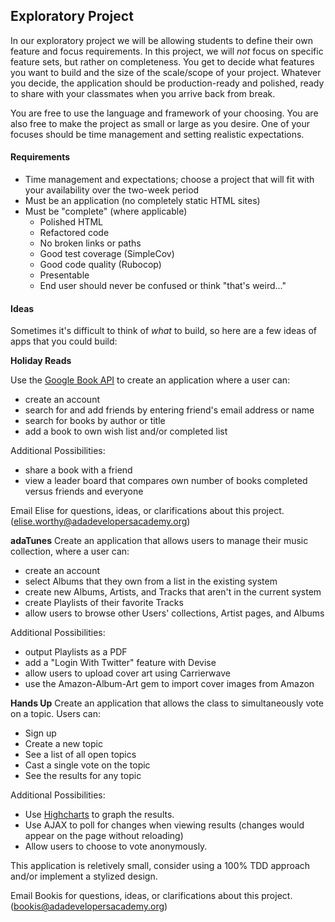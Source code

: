 ## Exploratory Project

In our exploratory project we will be allowing students to define their own feature and focus requirements. In this project, we will _not_ focus on specific feature sets, but rather on completeness. You get to decide what features you want to build and the size of the scale/scope of your project. Whatever you decide, the application should be production-ready and polished, ready to share with your classmates when you arrive back from break. 

You are free to use the language and framework of your choosing. You are also free to make the project as small or large as you desire. One of your focuses should be time management and setting realistic expectations.

#### Requirements

- Time management and expectations; choose a project that will fit with your availability over the two-week period
- Must be an application (no completely static HTML sites)
- Must be "complete" (where applicable)
    - Polished HTML 
    - Refactored code
    - No broken links or paths
    - Good test coverage (SimpleCov)
    - Good code quality (Rubocop)
    - Presentable
    - End user should never be confused or think "that's weird..."

#### Ideas

Sometimes it's difficult to think of *what* to build, so here are a few ideas of apps that you could build:

**Holiday Reads**

Use the [Google Book API](https://developers.google.com/books/) to create an application where a user can: 
- create an account
- search for and add friends by entering friend's email address or name
- search for books by author or title
- add a book to own wish list and/or completed list

Additional Possibilities:
- share a book with a friend
- view a leader board that compares own number of books completed versus friends and everyone

Email Elise for questions, ideas, or clarifications about this project. (<elise.worthy@adadevelopersacademy.org>)

**adaTunes**
Create an application that allows users to manage their music collection, where a user can:
- create an account
- select Albums that they own from a list in the existing system
- create new Albums, Artists, and Tracks that aren't in the current system
- create Playlists of their favorite Tracks
- allow users to browse other Users' collections, Artist pages, and Albums

Additional Possibilities:
- output Playlists as a PDF
- add a "Login With Twitter" feature with Devise
- allow users to upload cover art using Carrierwave
- use the Amazon-Album-Art gem to import cover images from Amazon

**Hands Up**
Create an application that allows the class to simultaneously vote on a topic. Users can:
- Sign up
- Create a new topic
- See a list of all open topics
- Cast a single vote on the topic
- See the results for any topic

Additional Possibilities:
- Use [Highcharts](http://highcharts.com) to graph the results.
- Use AJAX to poll for changes when viewing results (changes would appear on the page without reloading)
- Allow users to choose to vote anonymously. 

This application is reletively small, consider using a 100% TDD approach and/or implement a stylized design.

Email Bookis for questions, ideas, or clarifications about this project. (<bookis@adadevelopersacademy.org>)



